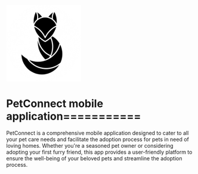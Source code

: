 <!DOCTYPE html>
<html lang="en">
<head>
    <meta charset="UTF-8">
    <meta name="viewport" content="width=device-width, initial-scale=1.0">
    <div class="logo">
            <img src="https://github.com/Tharusha200219/PET_CARE_AND_ADOPTION_MOBILE_APP_YEAR_2_SEMESTER_2/blob/main/Picture%201-removebg-preview.png?raw=true" alt="Tea Factory Management Logo" style="width: 200px">
        </div>
</head>
<body>
    <div class="container">
        <h1>PetConnect mobile application===========</h1>
        <p>
            PetConnect is a comprehensive mobile application designed to cater to all your pet care needs and facilitate the adoption process for pets in need of loving homes. Whether you're a seasoned pet owner or considering adopting your first furry friend, this app provides a user-friendly platform to ensure the well-being of your beloved pets and streamline the adoption process.
        </p>
    </div>
</body>
</html>
